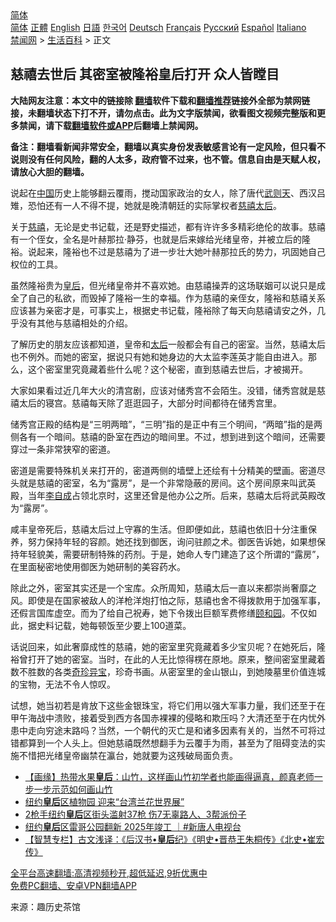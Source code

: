  <!-- 面包屑导航 --> <div class="breadcrumb"><!-- GTranslate: https://gtranslate.io/ -->  <div class="switcher notranslate">  <div class="selected">  <a href="#" onclick="return false;"> 简体</a>  </div>  <div class="option">  <a href="https://www.bannedbook.org" onclick="doGTranslate('zh-CN|zh-CN');jQuery('div.switcher div.selected a').html(jQuery(this).html());return false;" title="简体中文" class="nturl selected"> 简体</a>  <a href="https://www.bannedbook.org/zh-tw/" onclick="doGTranslate('zh-CN|zh-TW');jQuery('div.switcher div.selected a').html(jQuery(this).html());return false;" title="繁體中文" class="nturl"> 正體</a>  <a href="https://www.bannedbook.org/en/" onclick="doGTranslate('zh-CN|en');jQuery('div.switcher div.selected a').html(jQuery(this).html());return false;" title="English" class="nturl"> English</a>  <a href="https://www.bannedbook.org/ja/" onclick="doGTranslate('zh-CN|ja');jQuery('div.switcher div.selected a').html(jQuery(this).html());return false;" title="日本語" class="nturl"> 日語</a>  <a href="https://www.bannedbook.org/ko/" onclick="doGTranslate('zh-CN|ko');jQuery('div.switcher div.selected a').html(jQuery(this).html());return false;" title="한국어" class="nturl"> 한국어</a>  <a href="https://www.bannedbook.org/de/" onclick="doGTranslate('zh-CN|de');jQuery('div.switcher div.selected a').html(jQuery(this).html());return false;" title="Deutsch" class="nturl"> Deutsch</a>  <a href="https://www.bannedbook.org/fr/" onclick="doGTranslate('zh-CN|fr');jQuery('div.switcher div.selected a').html(jQuery(this).html());return false;" title="Français" class="nturl"> Français</a>  <a href="https://www.bannedbook.org/ru/" onclick="doGTranslate('zh-CN|ru');jQuery('div.switcher div.selected a').html(jQuery(this).html());return false;" title="Русский" class="nturl"> Русский</a>  <a href="https://www.bannedbook.org/es/" onclick="doGTranslate('zh-CN|es');jQuery('div.switcher div.selected a').html(jQuery(this).html());return false;" title="Español" class="nturl"> Español</a>  <a href="https://www.bannedbook.org/it/" onclick="doGTranslate('zh-CN|it');jQuery('div.switcher div.selected a').html(jQuery(this).html());return false;" title="Italiano" class="nturl"> Italiano</a>  </div>  </div>      <div class='breadcrumb-sub'><!-- Breadcrumb NavXT 6.3.0 --> <a href="https://www.bannedbook.org/" class="home">禁闻网</a> &gt; <a href="https://www.bannedbook.org/bnews/lifebaike/" class="category">生活百科</a> &gt; 正文</div></div><h2>慈禧去世后 其密室被隆裕皇后打开 众人皆瞠目</h2> <p class="notice"><b>大陆网友注意：本文中的链接除 <a href="https://github.com/bannedbook/fanqiang" >翻墙</a>软件下载和<a href="https://github.com/killgcd/justmysocks/blob/master/README.md">翻墙推荐</a>链接外全部为禁网链接，未翻墙状态下打不开，请勿点击。此为文字版禁闻，欲看图文视频完整版和更多禁闻，请下载<a href="https://github.com/bannedbook/fanqiang">翻墙软件或APP</a>后翻墙上禁闻网。</p><p>备注：翻墙看新闻非常安全，翻墙以真实身份发表敏感言论有一定风险，但只看不说则没有任何风险，翻的人太多，政府管不过来，也不管。信息自由是天赋人权，请放心大胆的翻墙。</b></p>  <div class="entry"> <p>说起在<span class='wp_keywordlink_affiliate'><a href="https://www.bannedbook.org/" title="中国" target="_blank">中国</a></span>历史上能够翻云覆雨，搅动国家政治的女人，除了唐代<a href="https://www.bannedbook.org/bnews/tag/%e6%ad%a6%e5%88%99%e5%a4%a9/" class="st_tag internal_tag" rel="tag" title="标签 武则天 下的日志">武则天</a>、西汉吕雉，恐怕还有一人不得不提，她就是晚清朝廷的实际掌权者<a href="https://www.bannedbook.org/bnews/tag/%e6%85%88%e7%a6%a7%e5%a4%aa%e5%90%8e/" class="st_tag internal_tag" rel="tag" title="标签 慈禧太后 下的日志">慈禧太后</a>。</p> <p>关于<a href="https://www.bannedbook.org/bnews/tag/%e6%85%88%e7%a6%a7/" class="st_tag internal_tag" rel="tag" title="标签 慈禧 下的日志">慈禧</a>，无论是史书记载，还是野史描述，都有许许多多精彩绝伦的故事。慈禧有一个侄女，全名是叶赫那拉·静芬，也就是后来嫁给光绪皇帝，并被立后的隆裕。说起来，隆裕也不过是慈禧为了进一步壮大她叶赫那拉氏的势力，巩固她自己权位的工具。</p> <p>虽然隆裕贵为<a href="https://www.bannedbook.org/bnews/tag/%e7%9a%87%e5%90%8e/" class="st_tag internal_tag" rel="tag" title="标签 皇后 下的日志">皇后</a>，但光绪皇帝并不喜欢她。由慈禧操弄的这场联姻可以说只是成全了自己的私欲，而毁掉了隆裕一生的幸福。作为慈禧的亲侄女，隆裕和慈禧关系应该甚为亲密才是，可事实上，根据史书记载，隆裕除了每天向慈禧请安之外，几乎没有其他与慈禧相处的介绍。</p>  <p>了解历史的朋友应该都知道，皇帝和<a href="https://www.bannedbook.org/bnews/tag/%e5%a4%aa%e5%90%8e/" class="st_tag internal_tag" rel="tag" title="标签 太后 下的日志">太后</a>一般都会有自己的密室。当然，慈禧太后也不例外。而她的密室，据说只有她和她身边的大太监李莲英才能自由进入。那么，这个密室里究竟藏着些什么呢？这个秘密，直到慈禧去世后，才被揭开。</p> <p>大家如果看过近几年大火的清宫剧，应该对储秀宫不会陌生。没错，储秀宫就是慈禧太后的寝宫。慈禧每天除了逛逛园子，大部分时间都待在储秀宫里。</p> <p>储秀宫正殿的结构是“三明两暗”，“三明”指的是正中有三个明间，“两暗”指的是两侧各有一个暗间。慈禧的卧室在西边的暗间里。不过，想到进到这个暗间，还需要穿过一条非常狭窄的密道。</p>  <p>密道是需要特殊机关来打开的，密道两侧的墙壁上还绘有十分精美的壁画。密道尽头就是慈禧的密室，名为“露房”，是一个非常隐蔽的房间。这个房间原来叫武英殿，当年<a href="https://www.bannedbook.org/bnews/tag/%e6%9d%8e%e8%87%aa%e6%88%90/" class="st_tag internal_tag" rel="tag" title="标签 李自成 下的日志">李自成</a>占领北京时，这里还曾是他办公之所。后来，慈禧太后将武英殿改为“露房”。</p> <p>咸丰皇帝死后，慈禧太后过上守寡的生活。但即便如此，慈禧也依旧十分注重保养，努力保持年轻的容颜。她还找到御医，询问驻颜之术。御医告诉她，如果想保持年轻貌美，需要研制特殊的药剂。于是，她命人专门建造了这个所谓的“露房”，在里面秘密地使用御医为她研制的美容药水。</p> <p>除此之外，密室其实还是一个宝库。众所周知，慈禧太后一直以来都崇尚奢靡之风。即使是在国家被敌人的洋枪洋炮打怕之际，慈禧也舍不得拨款用于加强军事，还假言国库虚空。而为了给自己祝寿，她下令拨出巨额军费修缮<a href="https://www.bannedbook.org/bnews/tag/%E9%A2%90%E5%92%8C%E5%9B%AD/" class="st_tag internal_tag" rel="tag" title="标签 颐和园 下的日志">颐和园</a>。不仅如此，据史料记载，她每顿饭至少要上100道菜。</p>  <p>话说回来，如此奢靡成性的慈禧，她的密室里究竟藏着多少宝贝呢？在她死后，隆裕曾打开了她的密室。当时，在此的人无比惊得楞在原地。原来，整间密室里藏着数不胜数的各类<a href="https://www.bannedbook.org/bnews/tag/%e5%a5%87%e7%8f%8d%e5%bc%82%e5%ae%9d/" class="st_tag internal_tag" rel="tag" title="标签 奇珍异宝 下的日志">奇珍异宝</a>，珍奇书画。从密室里的金山银山，到她陵墓里价值连城的宝物，无法不令人惊叹。</p> <p>试想，她当初若是肯放下这些金银珠宝，将它们用以强大军事力量，我们还至于在甲午海战中溃败，接着受到西方各国赤裸裸的侵略和欺压吗？大清还至于在内忧外患中走向穷途末路吗？当然，一个朝代的灭亡是和诸多因素有关的，当然不可将过错都算到一个人头上。但她慈禧既然想翻手为云覆手为雨，甚至为了阻碍变法的实施不惜把光绪皇帝幽禁在瀛台，她就要为这残破局面负责。</p> <ul class='op-related-articles' title='相关阅读'> <li><a href='https://www.bannedbook.org/bnews/comments/20210818/1608482.html' target='_blank'>【画缘】热带水果<b>皇后</b>：山竹，这样画山竹初学者也能画得逼真，颜真老师一步一步示范如何画山竹</a></li> <li><a href='https://www.bannedbook.org/bnews/bannedvideo/20210813/1605629.html' target='_blank'>纽约<b>皇后</b>区植物园 迎来“台湾兰花世界展”</a></li> <li><a href='https://www.bannedbook.org/bnews/cnnews/20210802/1598475.html' target='_blank'>2枪手纽约<b>皇后</b>区街头滥射37枪 伤7无辜路人、3帮派份子</a></li> <li><a href='https://www.bannedbook.org/bnews/bannedvideo/20210731/1597547.html' target='_blank'>纽约<b>皇后</b>区雷哥公园翻新 2025年竣工 ｜#新唐人电视台</a></li> <li><a href='https://www.bannedbook.org/bnews/comments/20210730/1597138.html' target='_blank'>【智慧专栏】古文浅译：《后汉书•<b>皇后</b>纪》《明史•晋恭王朱桐传》《北史•崔宏传》</a></li> </ul> <p class="texttj"> <a href="https://github.com/bannedbook/fanqiang/wiki/V2ray%E6%9C%BA%E5%9C%BA" target="_blank">全平台高速翻墙:高清视频秒开,超低延迟,9折优惠中</a><br/> <a href="https://github.com/bannedbook/fanqiang/wiki/%E7%A6%81%E9%97%BB%E7%BD%91%E5%AE%89%E5%8D%93%E7%BF%BB%E5%A2%99%E6%96%B0%E9%97%BBAPP" target="_blank">免费PC翻墙、安卓VPN翻墙APP</a></p> <p> 来源：趣历史茶馆 </p><a name='sharetosocial'></a>  <div style="margin-bottom:5px;padding-bottom:5px;clear:both"> <div id="archive-pix-1" class="banner-ads"> <!-- AuctionX Display platform tag START --> <div id="26318x728x90x621x_ADSLOT2" clicktrack="%%CLICK_URL_ESC%%"></div> <!-- AuctionX Display platform tag END --> </div> <div id="archive-pix-2" class="banner-ads"> <!-- AuctionX Display platform tag START --> <div id="26315x300x250x621x_ADSLOT2" clicktrack="%%CLICK_URL_ESC%%"></div> <!-- AuctionX Display platform tag END --> </div> </div>  <div id="archive-pix-1" class="banner-ads"> <!-- AuctionX Display platform tag START --> <div id="26318x728x90x621x_ADSLOT3" clicktrack="%%CLICK_URL_ESC%%"></div> <!-- AuctionX Display platform tag END --> </div> </div><!--END ENTRY--> 
